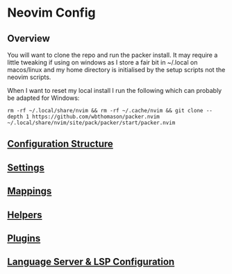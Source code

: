# Neovim Config


## Overview

You will want to clone the repo and run the packer install. It may require a little tweaking if using on windows as I store a fair bit in ~/.local on macos/linux and my home directory is initialised by the setup scripts not the neovim scripts.

When I want to reset my local install I run the following which can probably be adapted for Windows:

```
rm -rf ~/.local/share/nvim && rm -rf ~/.cache/nvim && git clone --depth 1 https://github.com/wbthomason/packer.nvim ~/.local/share/nvim/site/pack/packer/start/packer.nvim
```

## [Configuration Structure](docs/structure.md)

## [Settings](docs/settings.md)

## [Mappings](docs/mappings.md)

## [Helpers](docs/helpers.md)

## [Plugins](docs/plugins/overview.md)

## [Language Server & LSP Configuration](docs/lsp.md)

